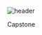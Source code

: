 ![header](https://capsule-render.vercel.app/api?type=waving&color=auto&height=300&section=header&text=Let's%20do%20it%20&fontSize=30&animation=fadeIn&descAlignY=51&descAlign=62)

Capstone

